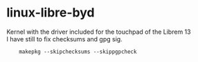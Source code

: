 # linux-libre-byd
Kernel with the driver included for the touchpad of the Librem 13 <br>
I have still to fix checksums and gpg sig.

```
	makepkg --skipchecksums --skippgpcheck
```
